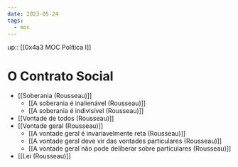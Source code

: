 ```yaml
---
date: 2023-05-24
tags:
  - moc
---
```

up:: [[0x4a3 MOC Política I]]

# O Contrato Social
- [[Soberania (Rousseau)]]
	- [[A soberania é inalienável (Rousseau)]]
	- [[A soberania é indivisível (Rousseau)]]
- [[Vontade de todos (Rousseau)]]
- [[Vontade geral (Rousseau)]]
	- [[A vontade geral é invariavelmente reta (Rousseau)]]
	- [[A vontade geral deve vir das vontades particulares (Rousseau)]]
	- [[A vontade geral não pode deliberar sobre particulares (Rousseau)]]
- [[Lei (Rousseau)]]